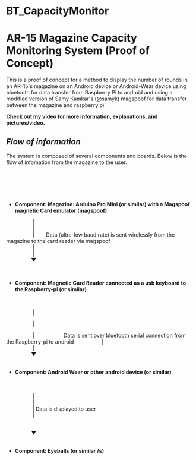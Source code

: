 # BT_CapacityMonitor

AR-15 Magazine Capacity Monitoring System (Proof of Concept)
==============

This is a proof of concept for a method to display the number of rounds in an AR-15's magazine on an Android device or Android-Wear device using bluetooth for data transfer from Raspberry Pi to android and using a modified version of Samy Kamkar's (@samyk) magspoof for data transfer between the magazine and raspberry pi.

**Check out my video for more information, explanations, and pictures/video.**


*Flow of information*
--------------
The system is composed of several components and boards.
Below is the flow of infomation from the magazine to the user.

<br><br><br><br>
- **Component: Magazine: Arduino Pro Mini (or similar) with a Magspoof magnetic Card emulator (magspoof)**


 &nbsp;&nbsp;&nbsp;&nbsp;&nbsp;&nbsp;&nbsp;&nbsp;&nbsp;&nbsp;&nbsp;&nbsp;&nbsp;&nbsp;&nbsp;&nbsp;&nbsp;&nbsp;|<br>
 &nbsp;&nbsp;&nbsp;&nbsp;&nbsp;&nbsp;&nbsp;&nbsp;&nbsp;&nbsp;&nbsp;&nbsp;&nbsp;&nbsp;&nbsp;&nbsp;&nbsp;&nbsp;|<br>
 &nbsp;&nbsp;&nbsp;&nbsp;&nbsp;&nbsp;&nbsp;&nbsp;&nbsp;&nbsp;&nbsp;&nbsp;&nbsp;&nbsp;&nbsp;&nbsp;&nbsp;&nbsp;| &nbsp;&nbsp;&nbsp;&nbsp;&nbsp;&nbsp;     Data (ultra-low baud rate) is sent wirelessly from the magazine to the card reader via magspoof <br>
 &nbsp;&nbsp;&nbsp;&nbsp;&nbsp;&nbsp;&nbsp;&nbsp;&nbsp;&nbsp;&nbsp;&nbsp;&nbsp;&nbsp;&nbsp;&nbsp;&nbsp;&nbsp;|<br>
 &nbsp;&nbsp;&nbsp;&nbsp;&nbsp;&nbsp;&nbsp;&nbsp;&nbsp;&nbsp;&nbsp;&nbsp;&nbsp;&nbsp;&nbsp;&nbsp;&nbsp;&nbsp;|<br>
 &nbsp;&nbsp;&nbsp;&nbsp;&nbsp;&nbsp;&nbsp;&nbsp;&nbsp;&nbsp;&nbsp;&nbsp;&nbsp;&nbsp;&nbsp;&nbsp;&nbsp;▼      

<br>

- **Component: Magnetic Card Reader connected as a usb keyboard to the Raspberry-pi (or similar)**

<br>


 &nbsp;&nbsp;&nbsp;&nbsp;&nbsp;&nbsp;&nbsp;&nbsp;&nbsp;&nbsp;&nbsp;&nbsp;&nbsp;&nbsp;&nbsp;&nbsp;&nbsp;&nbsp;|<br>

 &nbsp;&nbsp;&nbsp;&nbsp;&nbsp;&nbsp;&nbsp;&nbsp;&nbsp;&nbsp;&nbsp;&nbsp;&nbsp;&nbsp;&nbsp;&nbsp;&nbsp;&nbsp;|<br>

 &nbsp;&nbsp;&nbsp;&nbsp;&nbsp;&nbsp;&nbsp;&nbsp;&nbsp;&nbsp;&nbsp;&nbsp;&nbsp;&nbsp;&nbsp;&nbsp;&nbsp;&nbsp;|  &nbsp;&nbsp;&nbsp;&nbsp;&nbsp;&nbsp;&nbsp;&nbsp;&nbsp;&nbsp;&nbsp;&nbsp;&nbsp;&nbsp;&nbsp;&nbsp;&nbsp;&nbsp;     Data is sent over bluetooth serial connection from the Raspberry-pi to android
&nbsp;&nbsp;&nbsp;&nbsp;&nbsp;&nbsp;&nbsp;&nbsp;&nbsp;&nbsp;&nbsp;&nbsp;&nbsp;&nbsp;&nbsp;&nbsp;&nbsp;&nbsp;|<br>
 &nbsp;&nbsp;&nbsp;&nbsp;&nbsp;&nbsp;&nbsp;&nbsp;&nbsp;&nbsp;&nbsp;&nbsp;&nbsp;&nbsp;&nbsp;&nbsp;&nbsp;&nbsp;|<br>
 &nbsp;&nbsp;&nbsp;&nbsp;&nbsp;&nbsp;&nbsp;&nbsp;&nbsp;&nbsp;&nbsp;&nbsp;&nbsp;&nbsp;&nbsp;&nbsp;&nbsp;▼   
<br>

- **Component: Android Wear or other android device (or similar)**
<br>
<br>
&nbsp;&nbsp;&nbsp;&nbsp;&nbsp;&nbsp;&nbsp;&nbsp;&nbsp;&nbsp;&nbsp;&nbsp;&nbsp;&nbsp;&nbsp;&nbsp;&nbsp;&nbsp;| <br>
&nbsp;&nbsp;&nbsp;&nbsp;&nbsp;&nbsp;&nbsp;&nbsp;&nbsp;&nbsp;&nbsp;&nbsp;&nbsp;&nbsp;&nbsp;&nbsp;&nbsp;&nbsp;|<br>
&nbsp;&nbsp;&nbsp;&nbsp;&nbsp;&nbsp;&nbsp;&nbsp;&nbsp;&nbsp;&nbsp;&nbsp;&nbsp;&nbsp;&nbsp;&nbsp;&nbsp;&nbsp;|          Data is displayed to user
<br>
&nbsp;&nbsp;&nbsp;&nbsp;&nbsp;&nbsp;&nbsp;&nbsp;&nbsp;&nbsp;&nbsp;&nbsp;&nbsp;&nbsp;&nbsp;&nbsp;&nbsp;&nbsp;|<br>
&nbsp;&nbsp;&nbsp;&nbsp;&nbsp;&nbsp;&nbsp;&nbsp;&nbsp;&nbsp;&nbsp;&nbsp;&nbsp;&nbsp;&nbsp;&nbsp;&nbsp;

&nbsp;&nbsp;&nbsp;&nbsp;&nbsp;&nbsp;&nbsp;&nbsp;&nbsp;&nbsp;&nbsp;&nbsp;&nbsp;&nbsp;&nbsp;&nbsp;&nbsp;▼ <br>
<br> 
  
- **Component: Eyeballs (or similar /s)**

